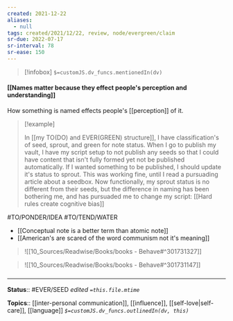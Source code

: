 ```yaml
---
created: 2021-12-22 
aliases:
  - null
tags: created/2021/12/22, review, node/evergreen/claim
sr-due: 2022-07-17
sr-interval: 78
sr-ease: 150
---
```

> [!infobox]
`$=customJS.dv_funcs.mentionedIn(dv)`

#### [[Names matter because they effect people's perception and understanding]] 

How something is named effects people's [[perception]] of it.

> [!example]
> 
> In [[my TO(DO) and EVER(GREEN) structure]], I have classification's of seed, sprout, and green for note status. When I go to publish my vault, I have my script setup to not publish any seeds so that I could have content that isn't fully formed yet not be published automatically. If I wanted something to be published, I should update it's status to sprout. This was working fine, until I read a pursuading article about a seedbox. Now functionally, my sprout status is no different from their seeds, but the difference in naming has been bothering me, and has pursuaded me to change my script: [[Hard rules create cognitive bias]]

#TO/PONDER/IDEA 
#TO/TEND/WATER 
- [[Conceptual note is a better term than atomic note]]
- [[American's are scared of the word communism not it's meaning]]
 

> ![[10_Sources/Readwise/Books/books - Behave#^301731327]]

> ![[10_Sources/Readwise/Books/books - Behave#^301731147]]

### <hr class="footnote"/>

**Status**:: #EVER/SEED 
*edited `=this.file.mtime`*

**Topics**:: [[inter-personal communication]], [[influence]], [[self-love|self-care]], [[language]]
*`$=customJS.dv_funcs.outlinedIn(dv, this)`*
